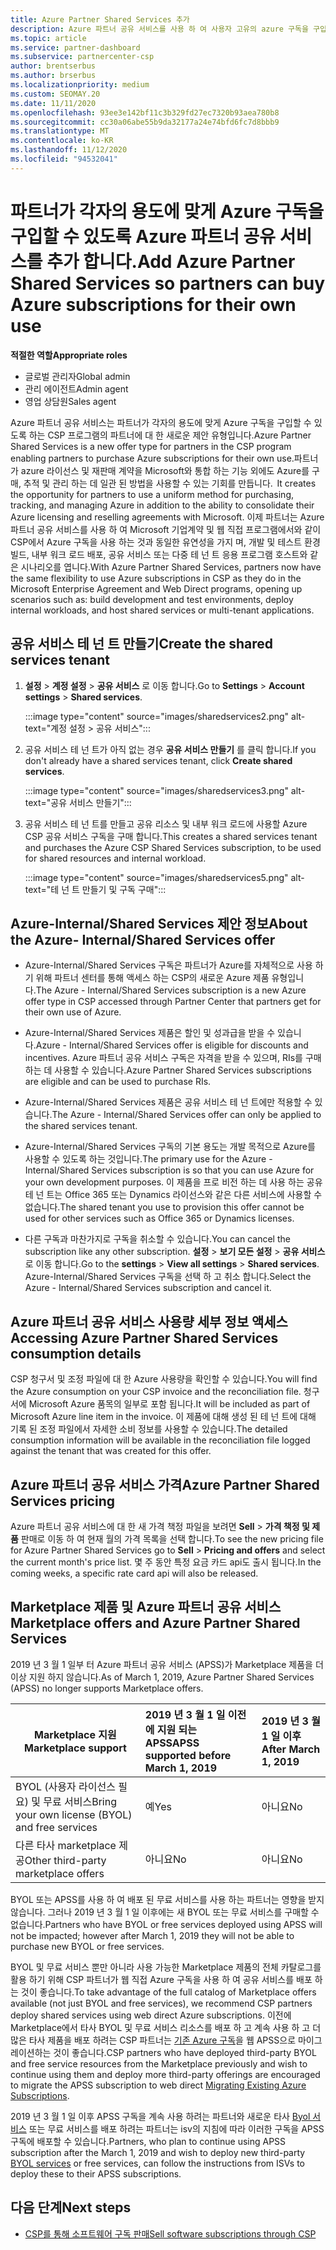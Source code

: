 ```yaml
---
title: Azure Partner Shared Services 추가
description: Azure 파트너 공유 서비스를 사용 하 여 사용자 고유의 azure 구독을 구입 하 고 Azure 구매, 추적 및 관리를 위한 통일 된 방법을 사용 합니다.
ms.topic: article
ms.service: partner-dashboard
ms.subservice: partnercenter-csp
author: brentserbus
ms.author: brserbus
ms.localizationpriority: medium
ms.custom: SEOMAY.20
ms.date: 11/11/2020
ms.openlocfilehash: 93ee3e142bf11c3b329fd27ec7320b93aea780b8
ms.sourcegitcommit: cc30a06abe55b9da32177a24e74bfd6fc7d8bbb9
ms.translationtype: MT
ms.contentlocale: ko-KR
ms.lasthandoff: 11/12/2020
ms.locfileid: "94532041"
---
```

# <a name="add-azure-partner-shared-services-so-partners-can-buy-azure-subscriptions-for-their-own-use"></a><span data-ttu-id="1b6d6-103">파트너가 각자의 용도에 맞게 Azure 구독을 구입할 수 있도록 Azure 파트너 공유 서비스를 추가 합니다.</span><span class="sxs-lookup"><span data-stu-id="1b6d6-103">Add Azure Partner Shared Services so partners can buy Azure subscriptions for their own use</span></span>

 
<span data-ttu-id="1b6d6-104">**적절한 역할**</span><span class="sxs-lookup"><span data-stu-id="1b6d6-104">**Appropriate roles**</span></span>

- <span data-ttu-id="1b6d6-105">글로벌 관리자</span><span class="sxs-lookup"><span data-stu-id="1b6d6-105">Global admin</span></span>
- <span data-ttu-id="1b6d6-106">관리 에이전트</span><span class="sxs-lookup"><span data-stu-id="1b6d6-106">Admin agent</span></span>
- <span data-ttu-id="1b6d6-107">영업 상담원</span><span class="sxs-lookup"><span data-stu-id="1b6d6-107">Sales agent</span></span>

<span data-ttu-id="1b6d6-108">Azure 파트너 공유 서비스는 파트너가 각자의 용도에 맞게 Azure 구독을 구입할 수 있도록 하는 CSP 프로그램의 파트너에 대 한 새로운 제안 유형입니다.</span><span class="sxs-lookup"><span data-stu-id="1b6d6-108">Azure Partner Shared Services is a new offer type for partners in the CSP program enabling partners to purchase Azure subscriptions for their own use.</span></span><span data-ttu-id="1b6d6-109">파트너가 azure 라이선스 및 재판매 계약을 Microsoft와 통합 하는 기능 외에도 Azure를 구매, 추적 및 관리 하는 데 일관 된 방법을 사용할 수 있는 기회를 만듭니다.</span><span class="sxs-lookup"><span data-stu-id="1b6d6-109">  It creates the opportunity for partners to use a uniform method for purchasing, tracking, and managing Azure in addition to the ability to consolidate their Azure licensing and reselling agreements with Microsoft.</span></span> <span data-ttu-id="1b6d6-110">이제 파트너는 Azure 파트너 공유 서비스를 사용 하 여 Microsoft 기업계약 및 웹 직접 프로그램에서와 같이 CSP에서 Azure 구독을 사용 하는 것과 동일한 유연성을 가지 며, 개발 및 테스트 환경 빌드, 내부 워크 로드 배포, 공유 서비스 또는 다중 테 넌 트 응용 프로그램 호스트와 같은 시나리오를 엽니다.</span><span class="sxs-lookup"><span data-stu-id="1b6d6-110">With Azure Partner Shared Services, partners now have the same flexibility to use Azure subscriptions in CSP as they do in the Microsoft Enterprise Agreement and Web Direct programs, opening up scenarios such as:  build development and test environments, deploy internal workloads, and host shared services or multi-tenant applications.</span></span>  

## <a name="create-the-shared-services-tenant"></a><span data-ttu-id="1b6d6-111">공유 서비스 테 넌 트 만들기</span><span class="sxs-lookup"><span data-stu-id="1b6d6-111">Create the shared services tenant</span></span>

1. <span data-ttu-id="1b6d6-112">**설정**  >  **계정 설정**  >  **공유 서비스** 로 이동 합니다.</span><span class="sxs-lookup"><span data-stu-id="1b6d6-112">Go to **Settings** > **Account settings** > **Shared services**.</span></span>

   :::image type="content" source="images/sharedservices2.png" alt-text="계정 설정 > 공유 서비스":::

2. <span data-ttu-id="1b6d6-114">공유 서비스 테 넌 트가 아직 없는 경우 **공유 서비스 만들기** 를 클릭 합니다.</span><span class="sxs-lookup"><span data-stu-id="1b6d6-114">If you don't already have a shared services tenant, click **Create shared services**.</span></span>

   :::image type="content" source="images/sharedservices3.png" alt-text="공유 서비스 만들기":::

3. <span data-ttu-id="1b6d6-116">공유 서비스 테 넌 트를 만들고 공유 리소스 및 내부 워크 로드에 사용할 Azure CSP 공유 서비스 구독을 구매 합니다.</span><span class="sxs-lookup"><span data-stu-id="1b6d6-116">This creates a shared services tenant and purchases the Azure CSP Shared Services subscription, to be used for shared resources and internal workload.</span></span>

   :::image type="content" source="images/sharedservices5.png" alt-text="테 넌 트 만들기 및 구독 구매":::

## <a name="about-the-azure--internalshared-services-offer"></a><span data-ttu-id="1b6d6-118">Azure-Internal/Shared Services 제안 정보</span><span class="sxs-lookup"><span data-stu-id="1b6d6-118">About the Azure- Internal/Shared Services offer</span></span>

- <span data-ttu-id="1b6d6-119">Azure-Internal/Shared Services 구독은 파트너가 Azure를 자체적으로 사용 하기 위해 파트너 센터를 통해 액세스 하는 CSP의 새로운 Azure 제품 유형입니다.</span><span class="sxs-lookup"><span data-stu-id="1b6d6-119">The Azure - Internal/Shared Services subscription is a new Azure offer type in CSP accessed through Partner Center that partners get for their own use of Azure.</span></span>

- <span data-ttu-id="1b6d6-120">Azure-Internal/Shared Services 제품은 할인 및 성과급을 받을 수 있습니다.</span><span class="sxs-lookup"><span data-stu-id="1b6d6-120">Azure - Internal/Shared Services offer is eligible for discounts and incentives.</span></span>  <span data-ttu-id="1b6d6-121">Azure 파트너 공유 서비스 구독은 자격을 받을 수 있으며, RIs를 구매 하는 데 사용할 수 있습니다.</span><span class="sxs-lookup"><span data-stu-id="1b6d6-121">Azure Partner Shared Services subscriptions are eligible and can be used to purchase RIs.</span></span>

- <span data-ttu-id="1b6d6-122">Azure-Internal/Shared Services 제품은 공유 서비스 테 넌 트에만 적용할 수 있습니다.</span><span class="sxs-lookup"><span data-stu-id="1b6d6-122">The Azure - Internal/Shared Services offer can only be applied to the shared services tenant.</span></span>

- <span data-ttu-id="1b6d6-123">Azure-Internal/Shared Services 구독의 기본 용도는 개발 목적으로 Azure를 사용할 수 있도록 하는 것입니다.</span><span class="sxs-lookup"><span data-stu-id="1b6d6-123">The primary use for the Azure - Internal/Shared Services subscription is so that you can use Azure for your own development purposes.</span></span> <span data-ttu-id="1b6d6-124">이 제품을 프로 비전 하는 데 사용 하는 공유 테 넌 트는 Office 365 또는 Dynamics 라이선스와 같은 다른 서비스에 사용할 수 없습니다.</span><span class="sxs-lookup"><span data-stu-id="1b6d6-124">The shared tenant you use to provision this offer cannot be used for other services such as Office 365 or Dynamics licenses.</span></span>

- <span data-ttu-id="1b6d6-125">다른 구독과 마찬가지로 구독을 취소할 수 있습니다.</span><span class="sxs-lookup"><span data-stu-id="1b6d6-125">You can cancel the subscription like any other subscription.</span></span> <span data-ttu-id="1b6d6-126">**설정**  >  **보기 모든 설정**  >  **공유 서비스** 로 이동 합니다.</span><span class="sxs-lookup"><span data-stu-id="1b6d6-126">Go to the **settings** > **View all settings** > **Shared services**.</span></span> <span data-ttu-id="1b6d6-127">Azure-Internal/Shared Services 구독을 선택 하 고 취소 합니다.</span><span class="sxs-lookup"><span data-stu-id="1b6d6-127">Select the Azure - Internal/Shared Services subscription and cancel it.</span></span>

## <a name="accessing-azure-partner-shared-services-consumption-details"></a><span data-ttu-id="1b6d6-128">Azure 파트너 공유 서비스 사용량 세부 정보 액세스</span><span class="sxs-lookup"><span data-stu-id="1b6d6-128">Accessing Azure Partner Shared Services consumption details</span></span>

<span data-ttu-id="1b6d6-129">CSP 청구서 및 조정 파일에 대 한 Azure 사용량을 확인할 수 있습니다.</span><span class="sxs-lookup"><span data-stu-id="1b6d6-129">You will find the Azure consumption on your CSP invoice and the reconciliation file.</span></span> <span data-ttu-id="1b6d6-130">청구서에 Microsoft Azure 품목의 일부로 포함 됩니다.</span><span class="sxs-lookup"><span data-stu-id="1b6d6-130">It will be included as part of Microsoft Azure line item in the invoice.</span></span> <span data-ttu-id="1b6d6-131">이 제품에 대해 생성 된 테 넌 트에 대해 기록 된 조정 파일에서 자세한 소비 정보를 사용할 수 있습니다.</span><span class="sxs-lookup"><span data-stu-id="1b6d6-131">The detailed consumption information will be available in the reconciliation file logged against the tenant that was created for this offer.</span></span>

## <a name="azure-partner-shared-services-pricing"></a><span data-ttu-id="1b6d6-132">Azure 파트너 공유 서비스 가격</span><span class="sxs-lookup"><span data-stu-id="1b6d6-132">Azure Partner Shared Services pricing</span></span>

<span data-ttu-id="1b6d6-133">Azure 파트너 공유 서비스에 대 한 새 가격 책정 파일을 보려면 **Sell**  >  **가격 책정 및 제품** 판매로 이동 하 여 현재 월의 가격 목록을 선택 합니다.</span><span class="sxs-lookup"><span data-stu-id="1b6d6-133">To see the new pricing file for Azure Partner Shared Services go to **Sell** > **Pricing and offers** and select the current month's price list.</span></span> <span data-ttu-id="1b6d6-134">몇 주 동안 특정 요금 카드 api도 출시 됩니다.</span><span class="sxs-lookup"><span data-stu-id="1b6d6-134">In the coming weeks, a specific rate card api will also be released.</span></span>

## <a name="marketplace-offers-and-azure-partner-shared-services"></a><span data-ttu-id="1b6d6-135">Marketplace 제품 및 Azure 파트너 공유 서비스</span><span class="sxs-lookup"><span data-stu-id="1b6d6-135">Marketplace offers and Azure Partner Shared Services</span></span>

<span data-ttu-id="1b6d6-136">2019 년 3 월 1 일부 터 Azure 파트너 공유 서비스 (APSS)가 Marketplace 제품을 더 이상 지원 하지 않습니다.</span><span class="sxs-lookup"><span data-stu-id="1b6d6-136">As of March 1, 2019, Azure Partner Shared Services (APSS) no longer supports Marketplace offers.</span></span>

|<span data-ttu-id="1b6d6-137">**Marketplace 지원**</span><span class="sxs-lookup"><span data-stu-id="1b6d6-137">**Marketplace support**</span></span>   |<span data-ttu-id="1b6d6-138">**2019 년 3 월 1 일 이전에 지원 되는 APSS**</span><span class="sxs-lookup"><span data-stu-id="1b6d6-138">**APSS supported before March 1, 2019**</span></span>|<span data-ttu-id="1b6d6-139">**2019 년 3 월 1 일 이후**</span><span class="sxs-lookup"><span data-stu-id="1b6d6-139">**After March 1, 2019**</span></span>|
|---------------------------|:----------------------------|:-------------------|
|<span data-ttu-id="1b6d6-140">BYOL (사용자 라이선스 필요) 및 무료 서비스</span><span class="sxs-lookup"><span data-stu-id="1b6d6-140">Bring your own license (BYOL) and free services</span></span>   | <span data-ttu-id="1b6d6-141">예</span><span class="sxs-lookup"><span data-stu-id="1b6d6-141">Yes</span></span>   | <span data-ttu-id="1b6d6-142">아니요</span><span class="sxs-lookup"><span data-stu-id="1b6d6-142">No</span></span>|
|<span data-ttu-id="1b6d6-143">다른 타사 marketplace 제공</span><span class="sxs-lookup"><span data-stu-id="1b6d6-143">Other third-party marketplace offers</span></span>   | <span data-ttu-id="1b6d6-144">아니요</span><span class="sxs-lookup"><span data-stu-id="1b6d6-144">No</span></span>   |<span data-ttu-id="1b6d6-145">아니요</span><span class="sxs-lookup"><span data-stu-id="1b6d6-145">No</span></span>|

<span data-ttu-id="1b6d6-146">BYOL 또는 APSS를 사용 하 여 배포 된 무료 서비스를 사용 하는 파트너는 영향을 받지 않습니다. 그러나 2019 년 3 월 1 일 이후에는 새 BYOL 또는 무료 서비스를 구매할 수 없습니다.</span><span class="sxs-lookup"><span data-stu-id="1b6d6-146">Partners who have BYOL or free services deployed using APSS will not be impacted; however after March 1, 2019 they will not be able to purchase new BYOL or free services.</span></span>

<span data-ttu-id="1b6d6-147">BYOL 및 무료 서비스 뿐만 아니라 사용 가능한 Marketplace 제품의 전체 카탈로그를 활용 하기 위해 CSP 파트너가 웹 직접 Azure 구독을 사용 하 여 공유 서비스를 배포 하는 것이 좋습니다.</span><span class="sxs-lookup"><span data-stu-id="1b6d6-147">To take advantage of the full catalog of Marketplace offers available (not just BYOL and free services), we recommend CSP partners deploy shared services using web direct Azure subscriptions.</span></span>  <span data-ttu-id="1b6d6-148">이전에 Marketplace에서 타사 BYOL 및 무료 서비스 리소스를 배포 하 고 계속 사용 하 고 더 많은 타사 제품을 배포 하려는 CSP 파트너는 [기존 Azure 구독](/azure/cloud-solution-provider/migration/migration#migrating-existing-azure-subscriptions)을 웹 APSS으로 마이그레이션하는 것이 좋습니다.</span><span class="sxs-lookup"><span data-stu-id="1b6d6-148">CSP partners who have deployed third-party BYOL and free service resources from the Marketplace previously and wish to continue using them and deploy more third-party offerings are encouraged to migrate the APSS subscription to web direct [Migrating Existing Azure Subscriptions](/azure/cloud-solution-provider/migration/migration#migrating-existing-azure-subscriptions).</span></span>

<span data-ttu-id="1b6d6-149">2019 년 3 월 1 일 이후 APSS 구독을 계속 사용 하려는 파트너와 새로운 타사 [Byol 서비스](https://azuremarketplace.microsoft.com/marketplace/apps?filters=byol) 또는 무료 서비스를 배포 하려는 파트너는 isv의 지침에 따라 이러한 구독을 APSS 구독에 배포할 수 있습니다.</span><span class="sxs-lookup"><span data-stu-id="1b6d6-149">Partners, who plan to continue using APSS subscription after the March 1, 2019 and wish to deploy new third-party [BYOL services](https://azuremarketplace.microsoft.com/marketplace/apps?filters=byol) or free services, can follow the instructions from ISVs to deploy these to their APSS subscriptions.</span></span>

## <a name="next-steps"></a><span data-ttu-id="1b6d6-150">다음 단계</span><span class="sxs-lookup"><span data-stu-id="1b6d6-150">Next steps</span></span>

- [<span data-ttu-id="1b6d6-151">CSP를 통해 소프트웨어 구독 판매</span><span class="sxs-lookup"><span data-stu-id="1b6d6-151">Sell software subscriptions through CSP</span></span>](csp-software-subscriptions.md)